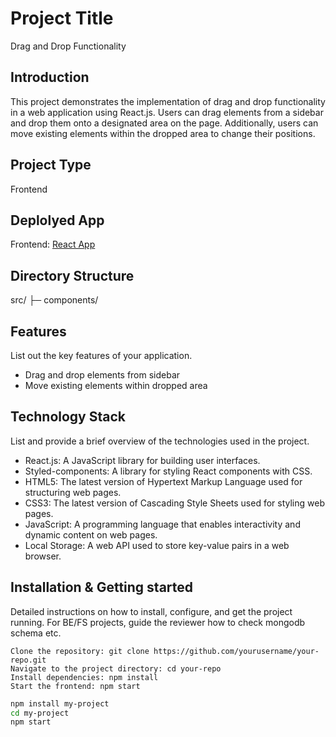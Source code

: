 # Project Title
Drag and Drop Functionality

## Introduction
This project demonstrates the implementation of drag and drop functionality in a web application using React.js. Users can drag elements from a sidebar and drop them onto a designated area on the page. Additionally, users can move existing elements within the dropped area to change their positions.
## Project Type
Frontend 

## Deplolyed App
Frontend: [React App](https://unscript-ai.vercel.app/)

## Directory Structure
src/
├─ components/  


## Features
List out the key features of your application.

- Drag and drop elements from sidebar
- Move existing elements within dropped area


## Technology Stack
List and provide a brief overview of the technologies used in the project.

- React.js: A JavaScript library for building user interfaces.
- Styled-components: A library for styling React components with CSS.
- HTML5: The latest version of Hypertext Markup Language used for structuring web pages.
- CSS3: The latest version of Cascading Style Sheets used for styling web pages.
- JavaScript: A programming language that enables interactivity and dynamic content on web pages.
- Local Storage: A web API used to store key-value pairs in a web browser.


## Installation & Getting started
Detailed instructions on how to install, configure, and get the project running. For BE/FS projects, guide the reviewer how to check mongodb schema etc.
```
Clone the repository: git clone https://github.com/yourusername/your-repo.git
Navigate to the project directory: cd your-repo
Install dependencies: npm install
Start the frontend: npm start
```

```bash
npm install my-project
cd my-project
npm start
